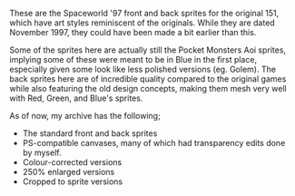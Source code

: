 These are the Spaceworld '97 front and back sprites for the original 151, which have art styles reminiscent of the originals. While they are dated November 1997, they could have been made a bit earlier than this. 

Some of the sprites here are actually still the Pocket Monsters Aoi sprites, implying some of these were meant to be in Blue in the first place, especially given some look like less polished versions (eg. Golem). The back sprites here are of incredible quality compared to the original games while also featuring the old design concepts, making them mesh very well with Red, Green, and Blue's sprites.

As of now, my archive has the following;
- The standard front and back sprites
- PS-compatible canvases, many of which had transparency edits done by myself.
- Colour-corrected versions
- 250% enlarged versions
- Cropped to sprite versions